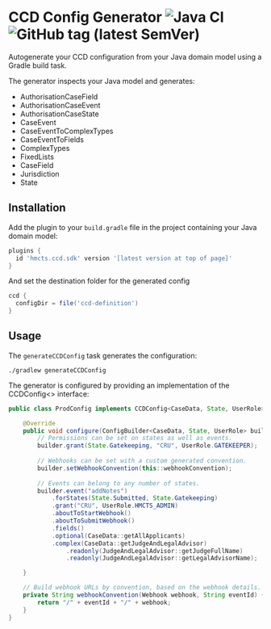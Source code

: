 # CCD Config Generator ![Java CI](https://github.com/hmcts/ccd-config-generator/workflows/Java%20CI/badge.svg?branch=master) ![GitHub tag (latest SemVer)](https://img.shields.io/github/v/tag/hmcts/ccd-config-generator?label=release)

Autogenerate your CCD configuration from your Java domain model using a Gradle build task.

The generator inspects your Java model and generates:

* AuthorisationCaseField
* AuthorisationCaseEvent
* AuthorisationCaseState
* CaseEvent
* CaseEventToComplexTypes
* CaseEventToFields
* ComplexTypes
* FixedLists
* CaseField
* Jurisdiction
* State

## Installation

Add the plugin to your `build.gradle` file in the project containing your Java domain model:

```groovy
plugins {
  id 'hmcts.ccd.sdk' version '[latest version at top of page]'
}
```

And set the destination folder for the generated config

```groovy
ccd {
  configDir = file('ccd-definition')
}
```

## Usage

The `generateCCDConfig` task generates the configuration:

```shell
./gradlew generateCCDConfig
```

The generator is configured by providing an implementation of the CCDConfig<> interface:

```java
public class ProdConfig implements CCDConfig<CaseData, State, UserRole> {

    @Override
    public void configure(ConfigBuilder<CaseData, State, UserRole> builder) {
        // Permissions can be set on states as well as events.
        builder.grant(State.Gatekeeping, "CRU", UserRole.GATEKEEPER);
        
        // Webhooks can be set with a custom generated convention.
        builder.setWebhookConvention(this::webhookConvention);
        
        // Events can belong to any number of states.
        builder.event("addNotes")
            .forStates(State.Submitted, State.Gatekeeping)
            .grant("CRU", UserRole.HMCTS_ADMIN)
            .aboutToStartWebhook()
            .aboutToSubmitWebhook()
            .fields()
            .optional(CaseData::getAllApplicants)
            .complex(CaseData::getJudgeAndLegalAdvisor)
                .readonly(JudgeAndLegalAdvisor::getJudgeFullName)
                .readonly(JudgeAndLegalAdvisor::getLegalAdvisorName);

    }

    // Build webhook URLs by convention, based on the webhook details.
    private String webhookConvention(Webhook webhook, String eventId) {
        return "/" + eventId + "/" + webhook;
    }
}
```

